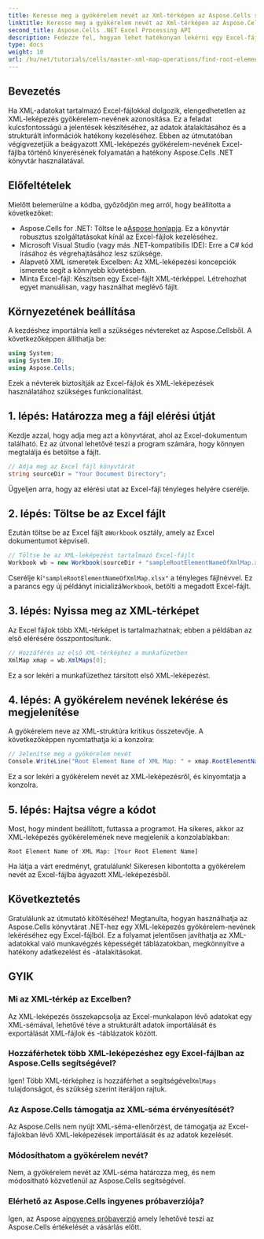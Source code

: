 ```yaml
---
title: Keresse meg a gyökérelem nevét az Xml-térképen az Aspose.Cells segítségével
linktitle: Keresse meg a gyökérelem nevét az Xml-térképen az Aspose.Cells segítségével
second_title: Aspose.Cells .NET Excel Processing API
description: Fedezze fel, hogyan lehet hatékonyan lekérni egy Excel-fájlba ágyazott XML-leképezés gyökérelem-nevét az Aspose.Cells for .NET segítségével. Ez a lépésenkénti útmutató végigvezeti az Excel-dokumentum betöltésében.
type: docs
weight: 10
url: /hu/net/tutorials/cells/master-xml-map-operations/find-root-element-name-from-xml-map/
---
```

## Bevezetés

Ha XML-adatokat tartalmazó Excel-fájlokkal dolgozik, elengedhetetlen az XML-leképezés gyökérelem-nevének azonosítása. Ez a feladat kulcsfontosságú a jelentések készítéséhez, az adatok átalakításához és a strukturált információk hatékony kezeléséhez. Ebben az útmutatóban végigvezetjük a beágyazott XML-leképezés gyökérelem-nevének Excel-fájlba történő kinyerésének folyamatán a hatékony Aspose.Cells .NET könyvtár használatával.

## Előfeltételek

Mielőtt belemerülne a kódba, győződjön meg arról, hogy beállította a következőket:
- Aspose.Cells for .NET: Töltse le a[Aspose honlapja](https://releases.aspose.com/cells/net/). Ez a könyvtár robusztus szolgáltatásokat kínál az Excel-fájlok kezeléséhez.
- Microsoft Visual Studio (vagy más .NET-kompatibilis IDE): Erre a C# kód írásához és végrehajtásához lesz szüksége.
- Alapvető XML ismeretek Excelben: Az XML-leképezési koncepciók ismerete segít a könnyebb követésben.
- Minta Excel-fájl: Készítsen egy Excel-fájlt XML-térképpel. Létrehozhat egyet manuálisan, vagy használhat meglévő fájlt.

## Környezetének beállítása
A kezdéshez importálnia kell a szükséges névtereket az Aspose.Cellsből. A következőképpen állíthatja be:

```csharp
using System;
using System.IO;
using Aspose.Cells;
```

Ezek a névterek biztosítják az Excel-fájlok és XML-leképezések használatához szükséges funkcionalitást.

## 1. lépés: Határozza meg a fájl elérési útját
Kezdje azzal, hogy adja meg azt a könyvtárat, ahol az Excel-dokumentum található. Ez az útvonal lehetővé teszi a program számára, hogy könnyen megtalálja és betöltse a fájlt.

```csharp
// Adja meg az Excel fájl könyvtárát
string sourceDir = "Your Document Directory";
```

Ügyeljen arra, hogy az elérési utat az Excel-fájl tényleges helyére cserélje.

## 2. lépés: Töltse be az Excel fájlt
 Ezután töltse be az Excel fájlt a`Workbook` osztály, amely az Excel dokumentumot képviseli.

```csharp
// Töltse be az XML-leképezést tartalmazó Excel-fájlt
Workbook wb = new Workbook(sourceDir + "sampleRootElementNameOfXmlMap.xlsx");
```

 Cserélje ki`"sampleRootElementNameOfXmlMap.xlsx"` a tényleges fájlnévvel. Ez a parancs egy új példányt inicializál`Workbook`, betölti a megadott Excel-fájlt.

## 3. lépés: Nyissa meg az XML-térképet
Az Excel fájlok több XML-térképet is tartalmazhatnak; ebben a példában az első elérésére összpontosítunk.

```csharp
// Hozzáférés az első XML-térképhez a munkafüzetben
XmlMap xmap = wb.XmlMaps[0];
```

Ez a sor lekéri a munkafüzethez társított első XML-leképezést.

## 4. lépés: A gyökérelem nevének lekérése és megjelenítése
A gyökérelem neve az XML-struktúra kritikus összetevője. A következőképpen nyomtathatja ki a konzolra:

```csharp
// Jelenítse meg a gyökérelem nevét
Console.WriteLine("Root Element Name of XML Map: " + xmap.RootElementName);
```

Ez a sor lekéri a gyökérelem nevét az XML-leképezésről, és kinyomtatja a konzolra.

## 5. lépés: Hajtsa végre a kódot
Most, hogy mindent beállított, futtassa a programot. Ha sikeres, akkor az XML-leképezés gyökérelemének neve megjelenik a konzolablakban:

```plaintext
Root Element Name of XML Map: [Your Root Element Name]
```

Ha látja a várt eredményt, gratulálunk! Sikeresen kibontotta a gyökérelem nevét az Excel-fájlba ágyazott XML-leképezésből.

## Következtetés
Gratulálunk az útmutató kitöltéséhez! Megtanulta, hogyan használhatja az Aspose.Cells könyvtárat .NET-hez egy XML-leképezés gyökérelem-nevének lekéréséhez egy Excel-fájlból. Ez a folyamat jelentősen javíthatja az XML-adatokkal való munkavégzés képességét táblázatokban, megkönnyítve a hatékony adatkezelést és -átalakításokat.

## GYIK

### Mi az XML-térkép az Excelben?
Az XML-leképezés összekapcsolja az Excel-munkalapon lévő adatokat egy XML-sémával, lehetővé téve a strukturált adatok importálását és exportálását XML-fájlok és -táblázatok között.

### Hozzáférhetek több XML-leképezéshez egy Excel-fájlban az Aspose.Cells segítségével?
 Igen! Több XML-térképhez is hozzáférhet a segítségével`XmlMaps` tulajdonságot, és szükség szerint iteráljon rajtuk.

### Az Aspose.Cells támogatja az XML-séma érvényesítését?
Az Aspose.Cells nem nyújt XML-séma-ellenőrzést, de támogatja az Excel-fájlokban lévő XML-leképezések importálását és az adatok kezelését.

### Módosíthatom a gyökérelem nevét?
Nem, a gyökérelem nevét az XML-séma határozza meg, és nem módosítható közvetlenül az Aspose.Cells segítségével.

### Elérhető az Aspose.Cells ingyenes próbaverziója?
 Igen, az Aspose a[ingyenes próbaverzió](https://releases.aspose.com/) amely lehetővé teszi az Aspose.Cells értékelését a vásárlás előtt.